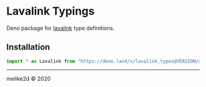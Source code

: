 # Lavalink Typings

Deno package for [lavalink](https://github.com/freyacodes/Lavalink) type definitions.

## Installation

```ts
import * as Lavalink from "https://deno.land/x/lavalink_types@VERSION/mod.ts"
```

---

melike2d &copy; 2020
